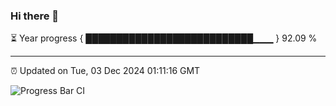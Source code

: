 ### Hi there 👋

⏳ Year progress { ███████████████████████████▁▁▁ } 92.09 %

---

⏰ Updated on Tue, 03 Dec 2024 01:11:16 GMT

![Progress Bar CI](https://github.com/liununu/liununu/workflows/Progress%20Bar%20CI/badge.svg)
